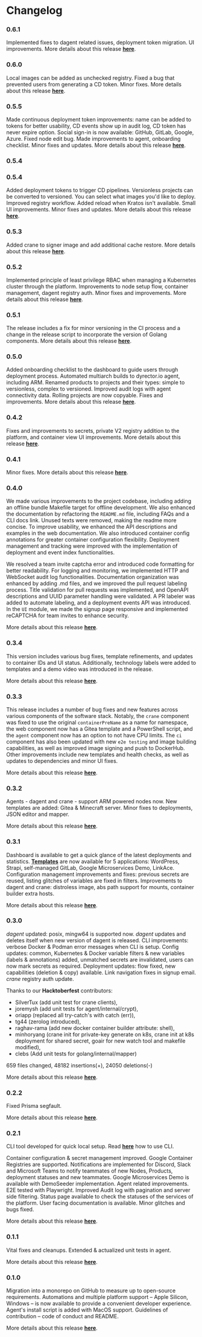 # Changelog

### 0.6.1

Implemented fixes to dagent related issues, deployment token migration. UI improvements. More details about this release [**here**](https://github.com/dyrector-io/dyrectorio/releases/tag/0.6.1).

### 0.6.0

Local images can be added as unchecked registry. Fixed a bug that prevented users from generating a CD token. Minor fixes. More details about this release [**here**](https://github.com/dyrector-io/dyrectorio/releases/tag/0.6.0).

### 0.5.5

Made continuous deployment token improvements: name can be added to tokens for better usability, CD events show up in audit log, CD token has never expire option. Social sign-in is now available: GitHub, GitLab, Google, Azure. Fixed node edit bug. Made improvements to agent, onboarding checklist. Minor fixes and updates. More details about this release [**here**](https://github.com/dyrector-io/dyrectorio/releases/tag/0.5.5).

### 0.5.4

### 0.5.4

Added deployment tokens to trigger CD pipelines. Versionless projects can be converted to versioned. You can select what images you'd like to deploy. Improved registry workflow. Added reload when Kratos isn't available. Small UI improvements. Minor fixes and updates. More details about this release [**here**](https://github.com/dyrector-io/dyrectorio/releases/tag/0.5.4).

### 0.5.3

Added crane to signer image and add additional cache restore. More details about this release [**here**](https://github.com/dyrector-io/dyrectorio/releases/tag/0.5.3).

### 0.5.2

Implemented principle of least privilege RBAC when managing a Kubernetes cluster through the platform. Improvements to node setup flow, container management, dagent registry auth. Minor fixes and improvements. More details about this release [**here**](https://github.com/dyrector-io/dyrectorio/releases/tag/0.5.2).

### 0.5.1

The release includes a fix for minor versioning in the CI process and a change in the release script to incorporate the version of Golang components. More details about this release [**here**](https://github.com/dyrector-io/dyrectorio/releases).

### 0.5.0

Added onboarding checklist to the dashboard to guide users through deployment process. Automated multiarch builds to dyrector.io agent, including ARM. Renamed products to projects and their types: simple to versionless, complex to versioned. Improved audit logs with agent connectivity data. Rolling projects are now copyable. Fixes and improvements. More details about this release [**here**](https://github.com/dyrector-io/dyrectorio/releases/tag/0.5.0).

### 0.4.2

Fixes and improvements to secrets, private V2 registry addition to the platform, and container view UI improvements. More details about this release [**here**](https://github.com/dyrector-io/dyrectorio/releases/tag/0.4.2).

### 0.4.1

Minor fixes. More details about this release [**here**](https://github.com/dyrector-io/dyrectorio/releases/tag/0.4.1).

### 0.4.0

We made various improvements to the project codebase, including adding an offline bundle Makefile target for offline development. We also enhanced the documentation by refactoring the `README.md` file, including FAQs and a CLI docs link. Unused texts were removed, making the readme more concise. To improve usability, we enhanced the API descriptions and examples in the web documentation. We also introduced container config annotations for greater container configuration flexibility. Deployment management and tracking were improved with the implementation of deployment and event index functionalities.

We resolved a team invite captcha error and introduced code formatting for better readability. For logging and monitoring, we implemented HTTP and WebSocket audit log functionalities. Documentation organization was enhanced by adding .md files, and we improved the pull request labeling process. Title validation for pull requests was implemented, and OpenAPI descriptions and UUID parameter handling were validated. A PR labeler was added to automate labeling, and a deployment events API was introduced. In the `UI` module, we made the signup page responsive and implemented reCAPTCHA for team invites to enhance security.

More details about this release [**here**](https://github.com/dyrector-io/dyrectorio/releases/tag/0.4.0).

### 0.3.4

This version includes various bug fixes, template refinements, and updates to container IDs and UI status. Additionally, technology labels were added to templates and a demo video was introduced in the release.

More details about this release [**here**](https://github.com/dyrector-io/dyrectorio/releases/tag/0.3.4).

### 0.3.3

This release includes a number of bug fixes and new features across various components of the software stack. Notably, the `crane` component was fixed to use the original `containerPreName` as a name for namespace, the web component now has a Gitea template and a PowerShell script, and the `agent` component now has an option to not have CPU limits. The `ci` component has also been updated with new `e2e testing` and image building capabilities, as well as improved image signing and push to DockerHub. Other improvements include new templates and health checks, as well as updates to dependencies and minor UI fixes.

More details about this release [**here**](https://github.com/dyrector-io/dyrectorio/releases/tag/0.3.3).

### 0.3.2

Agents - dagent and crane - support ARM powered nodes now. New templates are added: Gitea & Minecraft server. Minor fixes to deployments, JSON editor and mapper.

More details about this release [**here**](https://github.com/dyrector-io/dyrectorio/releases/tag/0.3.2).

### 0.3.1

Dashboard is available to get a quick glance of the latest deployments and statistics. [**Templates**](../../features/templates/) are now available for 5 applications: WordPress, Strapi, self-managed GitLab, Google Microservices Demo, LinkAce. Configuration management improvements and fixes: previous secrets are reused, listing glitches of variables are fixed in filters. Improvements to dagent and crane: distroless image, abs path support for mounts, container builder extra hosts.

More details about this release [**here**](https://github.com/dyrector-io/dyrectorio/releases/tag/0.3.1).

### 0.3.0

_dagent_ updated: posix, mingw64 is supported now. _dagent_ updates and deletes itself when new version of dagent is released. CLI improvements: verbose Docker & Podman error messages when CLI is setup. Config updates: common, Kubernetes & Docker variable filters & new variables (labels & annotations) added, unmatched secrets are invalidated, users can now mark secrets as required. Deployment updates: flow fixed, new capabilities (deletion & copy) available. Link navigation fixes in signup email. _crane_ registry auth update.

Thanks to our **Hacktoberfest** contributors:

* SilverTux (add unit test for crane clients),
* joremysh (add unit tests for agent/internal/crypt),
* oriapp (replaced all try-catch's with catch (err)),
* tg44 (zerolog introduced),
* raghav-rama (add new docker container builder attribute: shell),
* minhoryang (crane init for private-key generate on k8s, crane init at k8s deployment for shared secret, goair for new watch tool and makefile modified),
* clebs (Add unit tests for golang/internal/mapper)

659 files changed, 48182 insertions(+), 24050 deletions(-)

More details about this release [**here**](https://github.com/dyrector-io/dyrectorio/blob/develop/CHANGELOG.md#030-2022-12-06).

### 0.2.2

Fixed Prisma segfault.

More details about this release [**here**](https://github.com/dyrector-io/dyrectorio/releases/tag/0.2.1).

### 0.2.1

CLI tool developed for quick local setup. Read [**here**](../../self-managed/cli.md) how to use CLI.

Container configuration & secret management improved. Google Container Registries are supported. Notifications are implemented for Discord, Slack and Microsoft Teams to notify teammates of new Nodes, Products, deployment statuses and new teammates. Google Microservices Demo is available with DemoSeeder implementation. Agent related improvements. E2E tested with Playwright. Improved Audit log with pagination and server side filtering. Status page available to check the statuses of the services of the platform. User facing documentation is available. Minor glitches and bugs fixed.

More details about this release [**here**](https://github.com/dyrector-io/dyrectorio/releases/tag/0.2.1).

### 0.1.1

Vital fixes and cleanups. Extended & actualized unit tests in agent.

More details about this release [**here**](https://github.com/dyrector-io/dyrectorio/releases/tag/v0.1.1).

### 0.1.0

Migration into a monorepo on GitHub to measure up to open-source requirements. Automations and multiple platform support – Apple Silicon, Windows – is now available to provide a convenient developer experience. Agent's install script is added with MacOS support. Guidelines of contribution – code of conduct and README.

More details about this release [**here**](https://github.com/dyrector-io/dyrectorio/releases/tag/v0.1.0).
